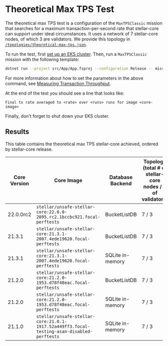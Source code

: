 # Theoretical Max TPS Test

The theoretical max TPS test is a configuration of the `MaxTPSClassic` mission
that searches for a maximum transaction-per-second rate that stellar-core can
support under ideal circumstances. It uses a network of 7 stellar-core nodes, of
which 3 are validators.  We provide this topology in
[`/topologies/theoretical-max-tps.json`](../topologies/theoretical-max-tps.json).

To run the test, first [set up an EKS cluster](eks.md). Then, run a
`MaxTPSClassic` mission with the following template:
```bash
dotnet run --project src/App/App.fsproj --configuration Release -- mission MaxTPSClassic --image=<core-image> --netdelay-image=stellar/sdf-netdelay:latest --pubnet-data=<path-to-repo>/topologies/theoretical-max-tps.json --num-runs=<runs> --tx-rate=<min-tx-rate> --max-tx-rate=<max-tx-rate> --namespace default --ingress-internal-domain=<domain> --ingress-class=nginx
```
For more information about how to set the parameters in the above command, see
[Measuring Transaction Throughput](measuring-transaction-throughput.md).

At the end of the test you should see a line that looks like:
```
Final tx rate averaged to <rate> over <runs> runs for image <core-image>
```

Finally, don't forget to shut down your EKS cluster.

## Results

This table contains the theoretical max TPS stellar-core achieved, ordered by
stellar-core release.

| Core Version | Core Image | Database Backend | Topology (total # of stellar-core nodes / # of validators) | EC2 Instance Type | Number of EC2 Instances | Max TPS |
|--------------|------------|------------------|------------------------------------------------------------|-------------------|-------------------------|---------|
| 22.0.0rc2 | `stellar/unsafe-stellar-core:22.0.0-2095.rc2.1bccbc921.focal-perftests` | BucketListDB | 7 / 3 | md5.4xlarge | 10 | 958 |
| 21.3.1 | `stellar/unsafe-stellar-core:21.3.1-2007.4ede19620.focal-perftests` | BucketListDB | 7 / 3 | m5d.4xlarge | 10 | 1110 |
| 21.3.1 | `stellar/unsafe-stellar-core:21.3.1-2007.4ede19620.focal-perftests` | SQLite in-memory | 7 / 3 | m5d.4xlarge | 10 | 1170 |
| 21.2.0 | `stellar/unsafe-stellar-core:21.2.0-1953.d78f48eac.focal-perftests` | BucketListDB | 7 / 3 | m5d.4xlarge | 10 | 1059 |
| 21.2.0 | `stellar/unsafe-stellar-core:21.2.0-1953.d78f48eac.focal-perftests` | SQLite in-memory | 7 / 3 | m5d.4xlarge | 10 | 1053 |
| 21.1.0 | `stellar/unsafe-stellar-core:21.0.1-1917.52a449ff3.focal-testing-asan-disabled-perftests` | SQLite in-memory | 7 / 3 | m5d.4xlarge | 10 | 1137 |

